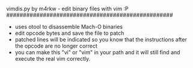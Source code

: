 vimdis.py by m4rkw - edit binary files with vim :P
##################################################

- uses otool to disassemble Mach-O binaries
- edit opcode bytes and save the file to patch
- patched lines will be indicated so you know that the instructions after the opcode are no longer correct
- you can make this "vi" or "vim" in your path and it will still find and execute the real vim correctly.
